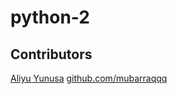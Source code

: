 # python-2

## Contributors
[Aliyu Yunusa](aliyuyunus001@gmail.com)
[github.com/mubarraqqq](https://github.com/mubarraqqq)
